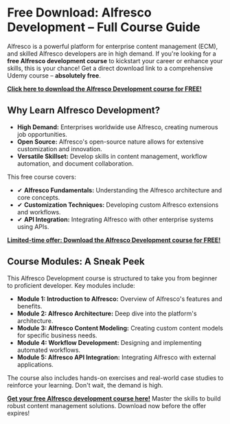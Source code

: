 # Free Download: Alfresco Development – Full Course Guide

Alfresco is a powerful platform for enterprise content management (ECM), and skilled Alfresco developers are in high demand. If you're looking for a **free Alfresco development course** to kickstart your career or enhance your skills, this is your chance! Get a direct download link to a comprehensive Udemy course – **absolutely free**.

[**Click here to download the Alfresco Development course for FREE!**](https://udemywork.com/alfresco-development)

## Why Learn Alfresco Development?

*   **High Demand:** Enterprises worldwide use Alfresco, creating numerous job opportunities.
*   **Open Source:** Alfresco's open-source nature allows for extensive customization and innovation.
*   **Versatile Skillset:** Develop skills in content management, workflow automation, and document collaboration.

This free course covers:

*   ✔ **Alfresco Fundamentals:** Understanding the Alfresco architecture and core concepts.
*   ✔ **Customization Techniques:** Developing custom Alfresco extensions and workflows.
*   ✔ **API Integration:** Integrating Alfresco with other enterprise systems using APIs.

[**Limited-time offer: Download the Alfresco Development course for FREE!**](https://udemywork.com/alfresco-development)

## Course Modules: A Sneak Peek

This Alfresco Development course is structured to take you from beginner to proficient developer. Key modules include:

*   **Module 1: Introduction to Alfresco:** Overview of Alfresco's features and benefits.
*   **Module 2: Alfresco Architecture:** Deep dive into the platform's architecture.
*   **Module 3: Alfresco Content Modeling:** Creating custom content models for specific business needs.
*   **Module 4: Workflow Development:** Designing and implementing automated workflows.
*   **Module 5: Alfresco API Integration:** Integrating Alfresco with external applications.

The course also includes hands-on exercises and real-world case studies to reinforce your learning. Don't wait, the demand is high.

[**Get your free Alfresco development course here!**](https://udemywork.com/alfresco-development) Master the skills to build robust content management solutions. Download now before the offer expires!
